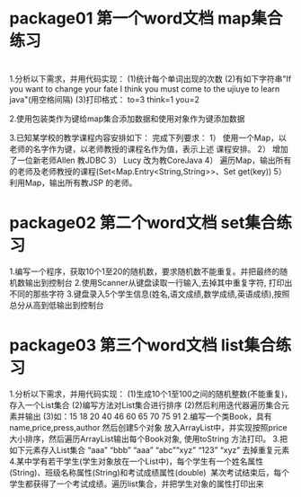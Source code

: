 # package01 第一个word文档 map集合练习
# 
1.分析以下需求，并用代码实现：
(1)统计每个单词出现的次数
(2)有如下字符串"If you want to change your fate I think you must come to the ujiuye to learn java"(用空格间隔)
(3)打印格式：
to=3
think=1
you=2

2.使用包装类作为键给map集合添加数据和使用对象作为键添加数据

3.已知某学校的教学课程内容安排如下： 
完成下列要求：
1） 使用一个Map，以老师的名字作为键，以老师教授的课程名作为值，表示上述
课程安排。
2） 增加了一位新老师Allen 教JDBC
3） Lucy 改为教CoreJava 
4） 遍历Map，输出所有的老师及老师教授的课程(Set<Map.Entry<String,String>>、Set<String> get(key))
5） 利用Map，输出所有教JSP 的老师。
# package02 第二个word文档 set集合练习
1.编写一个程序，获取10个1至20的随机数，要求随机数不能重复。并把最终的随机数输出到控制台
2.使用Scanner从键盘读取一行输入,去掉其中重复字符, 打印出不同的那些字符
3.键盘录入5个学生信息(姓名,语文成绩,数学成绩,英语成绩),按照总分从高到低输出到控制台
# package03 第三个word文档 list集合练习
1.分析以下需求，并用代码实现：
(1)生成10个1至100之间的随机整数(不能重复)，存入一个List集合
(2)编写方法对List集合进行排序
(2)然后利用迭代器遍历集合元素并输出
(3)如：15 18 20 40 46 60 65 70 75 91
2.编写一个类Book，具有name,price,press,author 然后创建5个对象    放入ArrayList中，并实现按照price大小排序，然后遍历ArrayList输出每个Book对象, 使用toString 方法打印。
3.把如下元素存入List集合
“aaa” “bbb” “aaa” “abc”“xyz” “123” “xyz”
去掉重复元素
4.某中学有若干学生(学生对象放在一个List中)，每个学生有一个姓名属性(String)、班级名称属性(String)和考试成绩属性(double) 
某次考试结束后，每个学生都获得了一个考试成绩。遍历list集合，并把学生对象的属性打印出来
